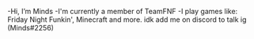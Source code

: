-Hi, I’m Minds
-I'm currently a member of TeamFNF
-I play games like: Friday Night Funkin', Minecraft and more.
idk add me on discord to talk ig (Minds#2256)
